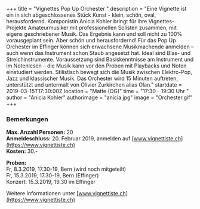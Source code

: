 +++
title = "Vignettes Pop Up Orchester "
description = "Eine Vignette ist ein in sich abgeschlossenes Stück Kunst - klein, schön, oval, herausfordernd. Komponistin Anicia Kohler bringt für ihre Vignettes-Projekte Amateurmusiker mit professionellen Solisten zusammen, mit eigens geschriebener Musik. Das Ergebnis kann und soll nicht zu 100% vorausgeplant sein. Aber schön und herausfordernd! Für das Pop Up Orchester im Effinger können sich erwachsene Musikmachende anmelden – auch wenn das Instrument schon Staub angesetzt hat. Ideal sind Blas- und Streichinstrumente. Voraussetzung sind Basiskenntnisse am Instrument und im Notenlesen – die Musik kann vor den Proben mit Playbacks und Noten einstudiert werden. Stilistisch bewegt sich die Musik zwischen Elektro-Pop, Jazz und klassischer Musik. Das Orchester wird 15 Minuten auftreten, unterstützt und untermalt von Olivier Zurkirchen alias Olan."
startdate = 2019-03-15T17:30:00Z
location = "Matte (OG)"
time = "17:30 - 19:30 Uhr "
author = "Anicia Kohler"
authorimage = "anicia.jpg"
image = "Orchester.gif"
+++

### Bemerkungen

**Max. Anzahl Personen:** 20    
**Anmeldeschluss:** 20. Februar 2019, anmelden auf [www.vignettiste.ch](https://www.vignettiste.ch)    
**Kosten:** 30.-    

**Proben:**    
Fr, 8.3.2019, 17.30-19, Bern (wird noch mitgeteilt)    
Fr, 15.3.2019, 17.30-19, Bern (Effinger)    
Konzert: 15.3.2019, 19.30 im Effinger    

Weitere Informationen unter [www.vignettiste.ch](https://www.vignettiste.ch)
